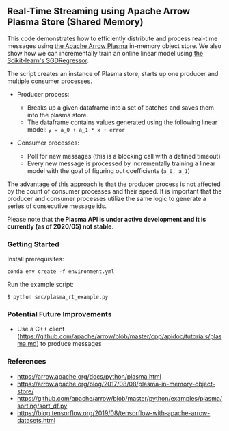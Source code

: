 ## Real-Time Streaming using Apache Arrow Plasma Store (Shared Memory)

This code demonstrates how to efficiently distribute and process real-time messages using [the Apache Arrow Plasma][1] in-memory object store. We also show how we can incrementally train an online linear model using [the Scikit-learn's SGDRegressor][2].

The script creates an instance of Plasma store, starts up one producer and multiple consumer processes. 

* Producer process:
  - Breaks up a given dataframe into a set of batches and saves them into the plasma store.
  - The dataframe contains values generated using the following linear model: ```y = a_0 + a_1 * x + error```

* Consumer processes:
  - Poll for new messages (this is a blocking call with a defined timeout)
  - Every new message is processed by incrementally training a linear model with the goal of figuring out coefficients (```a_0, a_1```)

The advantage of this approach is that the producer process is not affected by the count of consumer processes and their speed. It is important that the producer and consumer processes utilize the same logic to generate a series of consecutive message ids.

Please note that **the Plasma API is under active development and it is currently (as of 2020/05) not stable**.

### Getting Started
Install prerequisites:
```
conda env create -f environment.yml 
```
Run the example script:
```
$ python src/plasma_rt_example.py
```

### Potential Future Improvements
* Use a C++ client (https://github.com/apache/arrow/blob/master/cpp/apidoc/tutorials/plasma.md) to produce messages

### References

* https://arrow.apache.org/docs/python/plasma.html
* https://arrow.apache.org/blog/2017/08/08/plasma-in-memory-object-store/
* https://github.com/apache/arrow/blob/master/python/examples/plasma/sorting/sort_df.py
* https://blog.tensorflow.org/2019/08/tensorflow-with-apache-arrow-datasets.html

[1]: https://arrow.apache.org/docs/python/plasma.html
[2]: https://scikit-learn.org/stable/modules/generated/sklearn.linear_model.SGDRegressor.html
